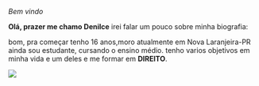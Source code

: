 _Bem vindo_

**Olá, prazer me chamo Denilce**
irei falar um pouco sobre minha biografia:

bom, pra começar tenho 16 anos,moro atualmente em Nova Laranjeira-PR
ainda sou estudante, cursando o ensino médio. tenho varios objetivos em minha vida e um deles e me formar em **DIREITO**.

![](https://media1.tenor.com/m/r8Tkd82JD7gAAAAC/weighting-balance.gif)







